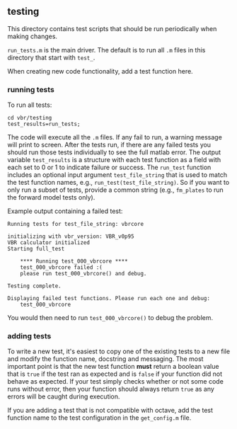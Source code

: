 ## testing

This directory contains test scripts that should be run periodically when making changes.

`run_tests.m` is the main driver. The default is to run all `.m` files in this directory
that start with `test_`.

When creating new code functionality, add a test function here.

### running tests

To run all tests:

```
cd vbr/testing
test_results=run_tests;
```

The code will execute all the `.m` files. If any fail to run, a warning message will print to screen. After the tests run, if there are any failed tests you should run those tests individually to see the full matlab error. The output variable `test_results` is a structure with each test function as a field with each set to 0 or 1 to indicate failure or success. The `run_test` function includes an optional input argument `test_file_string` that is used to match the test function names, e.g., `run_test(test_file_string)`. So if you want to only run a subset of tests, provide a common string (e.g., `fm_plates` to run the forward model tests only).

Example output containing a failed test:

```
Running tests for test_file_string: vbrcore

initializing with vbr_version: VBR_v0p95
VBR calculator initialized
Starting full_test

    **** Running test_000_vbrcore ****
    test_000_vbrcore failed :(
    please run test_000_vbrcore() and debug.

Testing complete.

Displaying failed test functions. Please run each one and debug:
    test_000_vbrcore
```

You would then need to run `test_000_vbrcore()` to debug the problem.

### adding tests

To write a new test, it's easiest to copy one of the existing tests to a new file and
modify the function name, docstring and messaging. The most important point is that the
new test function **must** return a boolean value that is `true` if the test ran as expected
and is `false` if your function did not behave as expected. If your test simply checks
whether or not some code runs without error, then your function should always return
`true` as any errors will be caught during execution.

If you are adding a test that is not compatible with octave, add the test function name
to the test configuration in the `get_config.m` file. 
